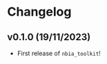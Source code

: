 # Changelog

<!--next-version-placeholder-->

## v0.1.0 (19/11/2023)

- First release of `nbia_toolkit`!